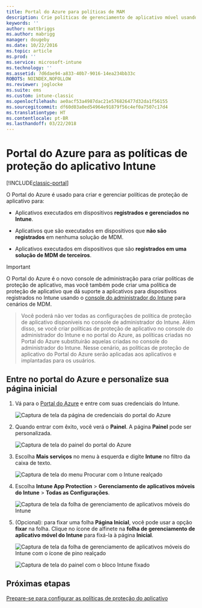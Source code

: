 ```yaml
---
title: Portal do Azure para políticas de MAM
description: Crie políticas de gerenciamento de aplicativo móvel usando o Portal do Azure. As políticas que você criar aqui podem ser aplicadas a dispositivos com ou sem registro no Intune.
keywords: ''
author: mattbriggs
ms.author: mabrigg
manager: dougeby
ms.date: 10/22/2016
ms.topic: article
ms.prod: ''
ms.service: microsoft-intune
ms.technology: ''
ms.assetid: 7d6dae94-a833-40b7-9016-14ea234bb33c
ROBOTS: NOINDEX,NOFOLLOW
ms.reviewer: joglocke
ms.suite: ems
ms.custom: intune-classic
ms.openlocfilehash: ae0acf53a4987dac21e576826477d32da1f56155
ms.sourcegitcommit: df60d03a0ed54964e91879f56c4ef0a7507c17d4
ms.translationtype: HT
ms.contentlocale: pt-BR
ms.lasthandoff: 03/22/2018
---
```

# <a name="azure-portal-for-intune-app-protection-policies"></a>Portal do Azure para as políticas de proteção do aplicativo Intune

[!INCLUDE[classic-portal](../includes/classic-portal.md)]

O Portal do Azure é usado para criar e gerenciar políticas de proteção de aplicativo para:

- Aplicativos executados em dispositivos **registrados e gerenciados no Intune**.

- Aplicativos que são executados em dispositivos que **não são registrados** em nenhuma solução de MDM.
- Aplicativos executados em dispositivos que são **registrados em uma solução de MDM de terceiros**.

>[!IMPORTANT]
> O Portal do Azure é o novo console de administração para criar políticas de proteção de aplicativo, mas você também pode criar uma política de proteção de aplicativo que dá suporte a aplicativos para dispositivos registrados no Intune usando o [console do administrador do Intune](configure-and-deploy-mobile-application-management-policies-in-the-microsoft-intune-console.md) para cenários de MDM.

> Você poderá não ver todas as configurações de política de proteção de aplicativo disponíveis no console de administrador do Intune. Além disso, se você criar políticas de proteção de aplicativo no console do administrador do Intune e no portal do Azure, as políticas criadas no Portal do Azure substituirão aquelas criadas no console do administrador do Intune. Nesse cenário, as políticas de proteção de aplicativo do Portal do Azure serão aplicadas aos aplicativos e implantadas para os usuários.


## <a name="sign-in-to-the-azure-portal-and-customize-your-start-page"></a>Entre no portal do Azure e personalize sua página inicial

1.  Vá para o [Portal do Azure](https://portal.azure.com) e entre com suas credenciais do Intune.

    ![Captura de tela da página de credenciais do portal do Azure](../media/AppManagement/AzurePortal_MAMSigninPage.png)

2.  Quando entrar com êxito, você verá o **Painel**. A página **Painel** pode ser personalizada.

    ![Captura de tela do painel do portal do Azure](../media/AppManagement/AzurePortal_MAMStartboard_NoMAM.png)

3.  Escolha **Mais serviços** no menu à esquerda e digite **Intune** no filtro da caixa de texto.

    ![Captura de tela do menu Procurar com o Intune realçado](../media/AppManagement/MAM-Azure-Portal-1.png)

4.  Escolha **Intune App Protection** > **Gerenciamento de aplicativos móveis do Intune** > **Todas as Configurações**.

    ![Captura de tela da folha de gerenciamento de aplicativos móveis do Intune](../media/AppManagement/MAM-Azure-Portal-2.png)

5. (Opcional): para fixar uma folha **Página Inicial**, você pode usar a opção **fixar** na folha. Clique no ícone de alfinete na **folha de gerenciamento de aplicativo móvel do Intune** para fixá-la à página **Inicial**.

    ![Captura de tela da folha de gerenciamento de aplicativos móveis do Intune com o ícone de pino realçado](../media/AppManagement/AzurePortal_MAM_PinBladeAction.png)

    ![Captura de tela do painel com o bloco Intune fixado](../media/AppManagement/AzurePortal_MAM_Startboard_withMAM.png)

## <a name="next-steps"></a>Próximas etapas
[Prepare-se para configurar as políticas de proteção do aplicativo](get-ready-to-configure-mobile-app-management-policies-with-microsoft-intune.md)
